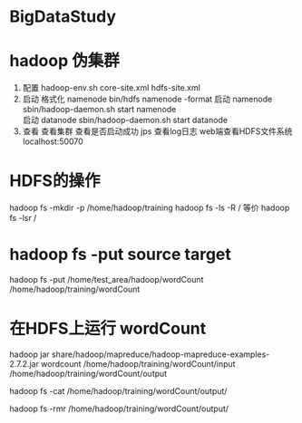 # BigDataStudy

# hadoop 伪集群
1. 配置 
hadoop-env.sh
core-site.xml
hdfs-site.xml
2. 启动
格式化 namenode
bin/hdfs namenode -format 
启动 namenode
sbin/hadoop-daemon.sh start namenode  
启动 datanode
sbin/hadoop-daemon.sh start datanode  
3. 查看
查看集群
查看是否启动成功
jps
查看log日志
web端查看HDFS文件系统
localhost:50070  

# HDFS的操作
hadoop fs -mkdir -p /home/hadoop/training
hadoop fs -ls -R /    等价  hadoop fs -lsr /

# hadoop fs -put source target 
hadoop fs -put /home/test_area/hadoop/wordCount  /home/hadoop/training/wordCount

# 在HDFS上运行 wordCount
hadoop jar share/hadoop/mapreduce/hadoop-mapreduce-examples-2.7.2.jar wordcount /home/hadoop/training/wordCount/input  /home/hadoop/training/wordCount/output

hadoop fs -cat /home/hadoop/training/wordCount/output/

hadoop fs -rmr /home/hadoop/training/wordCount/output/
